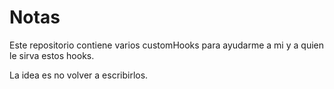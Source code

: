 # Notas

Este repositorio contiene varios customHooks para ayudarme a mi y a quien le sirva estos hooks.

La idea es no volver a escribirlos.